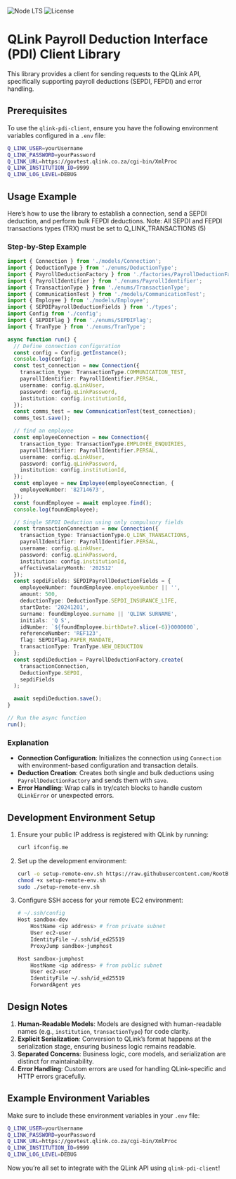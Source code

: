 ![Node LTS](https://img.shields.io/badge/node-%3E%3D%2020.0.0-brightgreen)
![License](https://img.shields.io/github/license/RootBank/qlink-pdi-client)

# QLink Payroll Deduction Interface (PDI) Client Library

This library provides a client for sending requests to the QLink API, specifically supporting payroll deductions (SEPDI, FEPDI) and error handling.

## Prerequisites

To use the `qlink-pdi-client`, ensure you have the following environment variables configured in a `.env` file:

```bash
Q_LINK_USER=yourUsername
Q_LINK_PASSWORD=yourPassword
Q_LINK_URL=https://govtest.qlink.co.za/cgi-bin/XmlProc
Q_LINK_INSTITUTION_ID=9999
Q_LINK_LOG_LEVEL=DEBUG
```

## Usage Example

Here’s how to use the library to establish a connection, send a SEPDI deduction, and perform bulk FEPDI deductions.
Note: All SEPDI and FEPDI transactions types (TRX) must be set to Q_LINK_TRANSACTIONS (5)

### Step-by-Step Example

```typescript
import { Connection } from './models/Connection';
import { DeductionType } from './enums/DeductionType';
import { PayrollDeductionFactory } from './factories/PayrollDeductionFactory';
import { PayrollIdentifier } from './enums/PayrollIdentifier';
import { TransactionType } from './enums/TransactionType';
import { CommunicationTest } from './models/CommunicationTest';
import { Employee } from './models/Employee';
import { SEPDIPayrollDeductionFields } from './types';
import Config from './config';
import { SEPDIFlag } from './enums/SEPDIFlag';
import { TranType } from './enums/TranType';

async function run() {
  // Define connection configuration
  const config = Config.getInstance();
  console.log(config);
  const test_connection = new Connection({
    transaction_type: TransactionType.COMMUNICATION_TEST,
    payrollIdentifier: PayrollIdentifier.PERSAL,
    username: config.qLinkUser,
    password: config.qLinkPassword,
    institution: config.institutionId,
  });
  const comms_test = new CommunicationTest(test_connection);
  comms_test.save();

  // find an employee
  const employeeConnection = new Connection({
    transaction_type: TransactionType.EMPLOYEE_ENQUIRIES,
    payrollIdentifier: PayrollIdentifier.PERSAL,
    username: config.qLinkUser,
    password: config.qLinkPassword,
    institution: config.institutionId,
  });
  const employee = new Employee(employeeConnection, {
    employeeNumber: '82714673',
  });
  const foundEmployee = await employee.find();
  console.log(foundEmployee);

  // Single SEPDI Deduction using only compulsory fields
  const transactionConnection = new Connection({
    transaction_type: TransactionType.Q_LINK_TRANSACTIONS,
    payrollIdentifier: PayrollIdentifier.PERSAL,
    username: config.qLinkUser,
    password: config.qLinkPassword,
    institution: config.institutionId,
    effectiveSalaryMonth: '202512'
  });
  const sepdiFields: SEPDIPayrollDeductionFields = {
    employeeNumber: foundEmployee.employeeNumber || '',
    amount: 500,
    deductionType: DeductionType.SEPDI_INSURANCE_LIFE,
    startDate: '20241201',
    surname: foundEmployee.surname || 'QLINK SURNAME',
    initials: 'Q S',
    idNumber: `${foundEmployee.birthDate?.slice(-6)}0000000`,
    referenceNumber: 'REF123',
    flag: SEPDIFlag.PAPER_MANDATE,
    transactionType: TranType.NEW_DEDUCTION
  };
  const sepdiDeduction = PayrollDeductionFactory.create(
    transactionConnection,
    DeductionType.SEPDI,
    sepdiFields
  );

  await sepdiDeduction.save();
}

// Run the async function
run();
```

### Explanation

- **Connection Configuration**: Initializes the connection using `Connection` with environment-based configuration and transaction details.
- **Deduction Creation**: Creates both single and bulk deductions using `PayrollDeductionFactory` and sends them with `save`.
- **Error Handling**: Wrap calls in try/catch blocks to handle custom `QLinkError` or unexpected errors.

## Development Environment Setup

1. Ensure your public IP address is registered with QLink by running:
   ```bash
   curl ifconfig.me
   ```

2. Set up the development environment:
   ```bash
   curl -o setup-remote-env.sh https://raw.githubusercontent.com/RootBank/qlink-pdi-client/refs/heads/main/setup-remote-env.sh
   chmod +x setup-remote-env.sh
   sudo ./setup-remote-env.sh
   ```

3. Configure SSH access for your remote EC2 environment:
   ```bash
   # ~/.ssh/config
   Host sandbox-dev
       HostName <ip address> # from private subnet
       User ec2-user
       IdentityFile ~/.ssh/id_ed25519
       ProxyJump sandbox-jumphost

   Host sandbox-jumphost
       HostName <ip address> # from public subnet
       User ec2-user
       IdentityFile ~/.ssh/id_ed25519
       ForwardAgent yes
   ```

## Design Notes

1. **Human-Readable Models**: Models are designed with human-readable names (e.g., `institution`, `transactionType`) for code clarity.
2. **Explicit Serialization**: Conversion to QLink’s format happens at the serialization stage, ensuring business logic remains readable.
3. **Separated Concerns**: Business logic, core models, and serialization are distinct for maintainability.
4. **Error Handling**: Custom errors are used for handling QLink-specific and HTTP errors gracefully.

## Example Environment Variables

Make sure to include these environment variables in your `.env` file:

```bash
Q_LINK_USER=yourUsername
Q_LINK_PASSWORD=yourPassword
Q_LINK_URL=https://govtest.qlink.co.za/cgi-bin/XmlProc
Q_LINK_INSTITUTION_ID=9999
Q_LINK_LOG_LEVEL=DEBUG
```

Now you’re all set to integrate with the QLink API using `qlink-pdi-client`!
